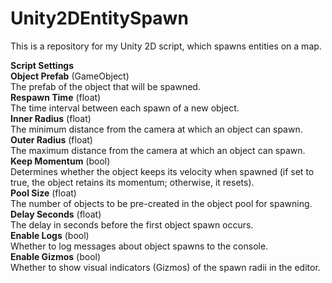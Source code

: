 # Unity2DEntitySpawn
This is a repository for my Unity 2D script, which spawns entities on a map.

**Script Settings** <br>
**Object Prefab** (GameObject) <br>
  The prefab of the object that will be spawned. <br>
**Respawn Time** (float) <br>
  The time interval between each spawn of a new object. <br>
**Inner Radius** (float) <br>
  The minimum distance from the camera at which an object can spawn. <br>
**Outer Radius** (float) <br>
  The maximum distance from the camera at which an object can spawn. <br>
**Keep Momentum** (bool) <br>
  Determines whether the object keeps its velocity when spawned (if set to true, the object retains its momentum; otherwise, it resets). <br>
**Pool Size** (float) <br>
  The number of objects to be pre-created in the object pool for spawning. <br>
**Delay Seconds** (float) <br>
  The delay in seconds before the first object spawn occurs. <br>
**Enable Logs** (bool) <br>
  Whether to log messages about object spawns to the console. <br>
**Enable Gizmos** (bool) <br>
  Whether to show visual indicators (Gizmos) of the spawn radii in the editor. <br>
